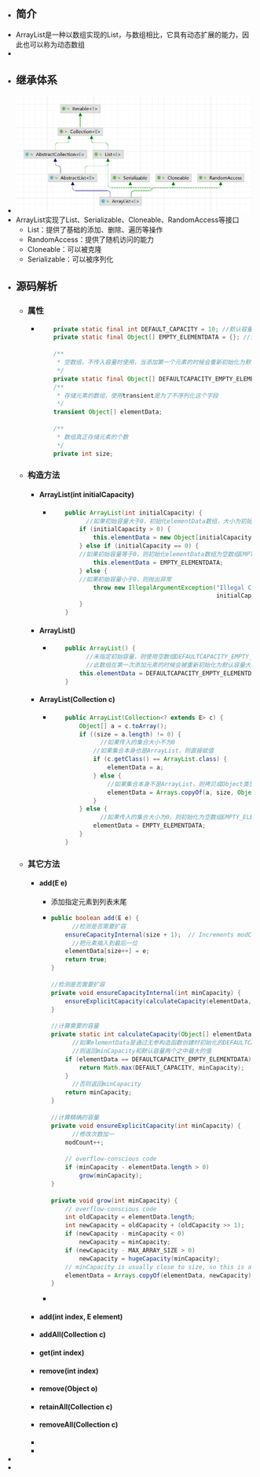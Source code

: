 - ## 简介
- ArrayList是一种以数组实现的List，与数组相比，它具有动态扩展的能力，因此也可以称为动态数组
-
- ## 继承体系
- ![image.png](../assets/image_1643073454713_0.png)
- ArrayList实现了List、Serializable、Cloneable、RandomAccess等接口
	- List：提供了基础的添加、删除、遍历等操作
	- RandomAccess：提供了随机访问的能力
	- Cloneable：可以被克隆
	- Serializable：可以被序列化
- ## 源码解析
	- ### 属性
		- ```java
		      private static final int DEFAULT_CAPACITY = 10; //默认容量
		      private static final Object[] EMPTY_ELEMENTDATA = {}; //空数组，如果传入的容量为0时使用
		  
		      /**
		       * 空数组，不传入容量时使用，当添加第一个元素的时候会重新初始化为默认容量大小
		       */
		      private static final Object[] DEFAULTCAPACITY_EMPTY_ELEMENTDATA = {};
		      /**
		       * 存储元素的数组，使用transient是为了不序列化这个字段
		       */
		      transient Object[] elementData;
		  
		      /**
		       * 数组真正存储元素的个数
		       */
		      private int size;
		  ```
	- ### 构造方法
		- #### ArrayList(int initialCapacity)
			- ```java
			      public ArrayList(int initialCapacity) {
			        	//如果初始容量大于0，初始化elementData数组，大小为初始容量
			          if (initialCapacity > 0) {
			              this.elementData = new Object[initialCapacity];
			          } else if (initialCapacity == 0) {
			          //如果初始容量等于0，则初始化elementData数组为空数组EMPTY_ELEMENTDATA
			              this.elementData = EMPTY_ELEMENTDATA;
			          } else {
			          //如果初始容量小于0，则抛出异常
			              throw new IllegalArgumentException("Illegal Capacity: "+
			                                                 initialCapacity);
			          }
			      }
			  ```
		- #### ArrayList()
			- ```java
			      public ArrayList() {
			        	//未指定初始容量，则使用空数组DEFAULTCAPACITY_EMPTY_ELEMENTDATA
			        	//此数组在第一次添加元素的时候会被重新初始化为默认容量大小
			          this.elementData = DEFAULTCAPACITY_EMPTY_ELEMENTDATA;
			      }
			  ```
		- #### ArrayList(Collection c)
			- ```java
			      public ArrayList(Collection<? extends E> c) {
			          Object[] a = c.toArray();
			          if ((size = a.length) != 0) {
			            	//如果传入的集合大小不为0
			              //如果集合本身也是ArrayList，则直接赋值
			              if (c.getClass() == ArrayList.class) {
			                  elementData = a;
			              } else {
			                  //如果集合本身不是ArrayList，则拷贝成Object类型
			                  elementData = Arrays.copyOf(a, size, Object[].class);
			              }
			          } else {
			            	//如果传入的集合大小为0，则初始化为空数组EMPTY_ELEMENTDATA
			              elementData = EMPTY_ELEMENTDATA;
			          }
			      }
			  ```
	- ### 其它方法
		- #### add(E e)
			- 添加指定元素到列表末尾
			- ```java
			  public boolean add(E e) {
			    	//检测是否需要扩容
			      ensureCapacityInternal(size + 1);  // Increments modCount!!
			    	//把元素插入到最后一位
			      elementData[size++] = e;
			      return true;
			  }
			  
			  //检测是否需要扩容
			  private void ensureCapacityInternal(int minCapacity) {
			      ensureExplicitCapacity(calculateCapacity(elementData, minCapacity));
			  }
			  
			  //计算需要的容量
			  private static int calculateCapacity(Object[] elementData, int minCapacity) {
			    	//如果elementData是通过无参构造函数创建时初始化的DEFAULTCAPACITY_EMPTY_ELEMENTDATA
			    	//则返回minCapacity和默认容量两个之中最大的值
			      if (elementData == DEFAULTCAPACITY_EMPTY_ELEMENTDATA) {
			          return Math.max(DEFAULT_CAPACITY, minCapacity);
			      }
			    	//否则返回minCapacity
			      return minCapacity;
			  }
			  
			  //计算精确的容量
			  private void ensureExplicitCapacity(int minCapacity) {
			    	//修改次数加一
			      modCount++;
			  
			      // overflow-conscious code
			      if (minCapacity - elementData.length > 0)
			          grow(minCapacity);
			  }
			  
			  private void grow(int minCapacity) {
			      // overflow-conscious code
			      int oldCapacity = elementData.length;
			      int newCapacity = oldCapacity + (oldCapacity >> 1);
			      if (newCapacity - minCapacity < 0)
			          newCapacity = minCapacity;
			      if (newCapacity - MAX_ARRAY_SIZE > 0)
			          newCapacity = hugeCapacity(minCapacity);
			      // minCapacity is usually close to size, so this is a win:
			      elementData = Arrays.copyOf(elementData, newCapacity);
			  }
			  ```
			-
		- #### add(int index, E element)
		- #### addAll(Collection c)
		- #### get(int index)
		- #### remove(int index)
		- #### remove(Object o)
		- #### retainAll(Collection c)
		- #### removeAll(Collection c)
		-
		-
-
-